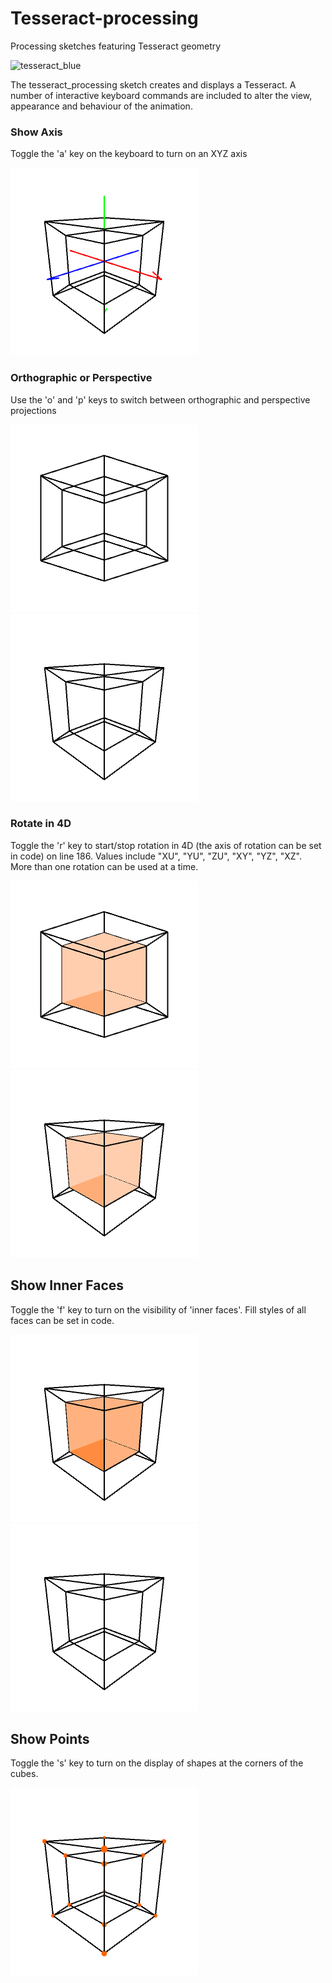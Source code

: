 # Tesseract-processing
Processing sketches featuring Tesseract geometry

![tesseract_blue](https://github.com/AndrewCraigie/Tesseractprocessing/blob/master/tesseract_processing/data/tesseract_blue_03.gif)

The tesseract_processing sketch creates and displays a Tesseract. A number of interactive keyboard commands are included to alter the view, appearance and behaviour of the animation.

### Show Axis
Toggle the 'a' key on the keyboard to turn on an XYZ axis

![show_axis](https://github.com/AndrewCraigie/Tesseract-processing/blob/master/tesseract_processing/data/axis.png)

### Orthographic or Perspective
Use the 'o' and 'p' keys to switch between orthographic and perspective projections

![show_ortho](https://github.com/AndrewCraigie/Tesseract-processing/blob/master/tesseract_processing/data/ortho.png) ![show_perspective](https://github.com/AndrewCraigie/Tesseract-processing/blob/master/tesseract_processing/data/persepective.png)

### Rotate in 4D
Toggle the 'r' key to start/stop rotation in 4D (the axis of rotation can be set in code) on line 186.
Values include "XU", "YU", "ZU", "XY", "YZ", "XZ". More than one rotation can be used at a time.

![rotate_ortho](https://github.com/AndrewCraigie/Tesseract-processing/blob/master/tesseract_processing/data/rotateOrtho.gif) ![rotate_perspective](https://github.com/AndrewCraigie/Tesseract-processing/blob/master/tesseract_processing/data/rotatePerspective.gif)

## Show Inner Faces
Toggle the 'f' key to turn on the visibility of 'inner faces'. Fill styles of all faces can be set in code.

![show_inner_faces](https://github.com/AndrewCraigie/Tesseract-processing/blob/master/tesseract_processing/data/showInnerFaces.png) ![show_inner_faces_false](https://github.com/AndrewCraigie/Tesseract-processing/blob/master/tesseract_processing/data/showInnerFacesFalse.png)

## Show Points
Toggle the 's' key to turn on the display of shapes at the corners of the cubes.

![show_points](https://github.com/AndrewCraigie/Tesseract-processing/blob/master/tesseract_processing/data/showPoints.png)

